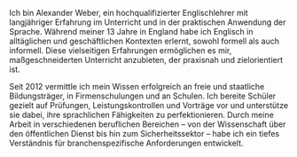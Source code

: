 Ich bin Alexander Weber, ein hochqualifizierter Englischlehrer mit langjähriger Erfahrung im Unterricht und in der praktischen Anwendung der Sprache. Während meiner 13 Jahre in England habe ich Englisch in alltäglichen und geschäftlichen Kontexten erlernt, sowohl formell als auch informell. Diese vielseitigen Erfahrungen ermöglichen es mir, maßgeschneiderten Unterricht anzubieten, der praxisnah und zielorientiert ist.

Seit 2012 vermittle ich mein Wissen erfolgreich an freie und staatliche Bildungsträger, in Firmenschulungen und an Schulen. Ich bereite Schüler gezielt auf Prüfungen, Leistungskontrollen und Vorträge vor und unterstütze sie dabei, ihre sprachlichen Fähigkeiten zu perfektionieren. Durch meine Arbeit in verschiedenen beruflichen Bereichen – von der Wissenschaft über den öffentlichen Dienst bis hin zum Sicherheitssektor – habe ich ein tiefes Verständnis für branchenspezifische Anforderungen entwickelt.
